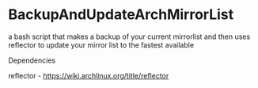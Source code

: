 # BackupAndUpdateArchMirrorList
a bash script that makes a backup of your current mirrorlist and then uses reflector to update your mirror list to the fastest available


Dependencies

reflector - https://wiki.archlinux.org/title/reflector
